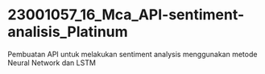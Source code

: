 # 23001057_16_Mca_API-sentiment-analisis_Platinum
Pembuatan API untuk melakukan sentiment analysis menggunakan metode Neural Network dan LSTM
